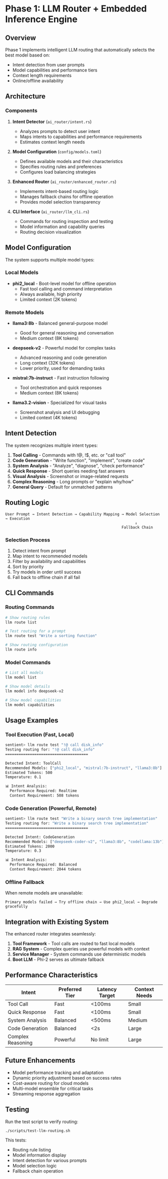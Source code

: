 # Phase 1: LLM Router + Embedded Inference Engine

## Overview

Phase 1 implements intelligent LLM routing that automatically selects the best model based on:
- Intent detection from user prompts
- Model capabilities and performance tiers
- Context length requirements
- Online/offline availability

## Architecture

### Components

1. **Intent Detector** (`ai_router/intent.rs`)
   - Analyzes prompts to detect user intent
   - Maps intents to capabilities and performance requirements
   - Estimates context length needs

2. **Model Configuration** (`config/models.toml`)
   - Defines available models and their characteristics
   - Specifies routing rules and preferences
   - Configures load balancing strategies

3. **Enhanced Router** (`ai_router/enhanced_router.rs`)
   - Implements intent-based routing logic
   - Manages fallback chains for offline operation
   - Provides model selection transparency

4. **CLI Interface** (`ai_router/llm_cli.rs`)
   - Commands for routing inspection and testing
   - Model information and capability queries
   - Routing decision visualization

## Model Configuration

The system supports multiple model types:

### Local Models
- **phi2_local** - Boot-level model for offline operation
  - Fast tool calling and command interpretation
  - Always available, high priority
  - Limited context (2K tokens)

### Remote Models
- **llama3:8b** - Balanced general-purpose model
  - Good for general reasoning and conversation
  - Medium context (8K tokens)
  
- **deepseek-v2** - Powerful model for complex tasks
  - Advanced reasoning and code generation
  - Long context (32K tokens)
  - Lower priority, used for demanding tasks

- **mistral:7b-instruct** - Fast instruction following
  - Tool orchestration and quick responses
  - Medium context (8K tokens)

- **llama3.2-vision** - Specialized for visual tasks
  - Screenshot analysis and UI debugging
  - Limited context (4K tokens)

## Intent Detection

The system recognizes multiple intent types:

1. **Tool Calling** - Commands with !@, !$, etc. or "call tool"
2. **Code Generation** - "Write function", "implement", "create code"
3. **System Analysis** - "Analyze", "diagnose", "check performance"
4. **Quick Response** - Short queries needing fast answers
5. **Visual Analysis** - Screenshot or image-related requests
6. **Complex Reasoning** - Long prompts or "explain why/how"
7. **General Query** - Default for unmatched patterns

## Routing Logic

```
User Prompt → Intent Detection → Capability Mapping → Model Selection → Execution
                                                          ↓
                                                    Fallback Chain
```

### Selection Process

1. Detect intent from prompt
2. Map intent to recommended models
3. Filter by availability and capabilities
4. Sort by priority
5. Try models in order until success
6. Fall back to offline chain if all fail

## CLI Commands

### Routing Commands
```bash
# Show routing rules
llm route list

# Test routing for a prompt
llm route test "Write a sorting function"

# Show routing configuration
llm route info
```

### Model Commands
```bash
# List all models
llm model list

# Show model details
llm model info deepseek-v2

# Show model capabilities
llm model capabilities
```

## Usage Examples

### Tool Execution (Fast, Local)
```bash
sentient> llm route test "!@ call disk_info"
Testing routing for: "!@ call disk_info"
=====================================

Detected Intent: ToolCall
Recommended Models: ["phi2_local", "mistral:7b-instruct", "llama3:8b"]
Estimated Tokens: 500
Temperature: 0.1

📊 Intent Analysis:
  Performance Required: Realtime
  Context Requirement: 508 tokens
```

### Code Generation (Powerful, Remote)
```bash
sentient> llm route test "Write a binary search tree implementation"
Testing routing for: "Write a binary search tree implementation"
=====================================

Detected Intent: CodeGeneration
Recommended Models: ["deepseek-coder-v2", "llama3:8b", "codellama:13b"]
Estimated Tokens: 2000
Temperature: 0.3

📊 Intent Analysis:
  Performance Required: Balanced
  Context Requirement: 2044 tokens
```

### Offline Fallback
When remote models are unavailable:
```
Primary models failed → Try offline chain → Use phi2_local → Degrade gracefully
```

## Integration with Existing System

The enhanced router integrates seamlessly:

1. **Tool Framework** - Tool calls are routed to fast local models
2. **RAG System** - Complex queries use powerful models with context
3. **Service Manager** - System commands use deterministic models
4. **Boot LLM** - Phi-2 serves as ultimate fallback

## Performance Characteristics

| Intent | Preferred Tier | Latency Target | Context Needs |
|--------|---------------|----------------|---------------|
| Tool Call | Fast | <100ms | Small |
| Quick Response | Fast | <100ms | Small |
| System Analysis | Balanced | <500ms | Medium |
| Code Generation | Balanced | <2s | Large |
| Complex Reasoning | Powerful | No limit | Large |

## Future Enhancements

- Model performance tracking and adaptation
- Dynamic priority adjustment based on success rates
- Cost-aware routing for cloud models
- Multi-model ensemble for critical tasks
- Streaming response aggregation

## Testing

Run the test script to verify routing:
```bash
./scripts/test-llm-routing.sh
```

This tests:
- Routing rule listing
- Model information display
- Intent detection for various prompts
- Model selection logic
- Fallback chain operation